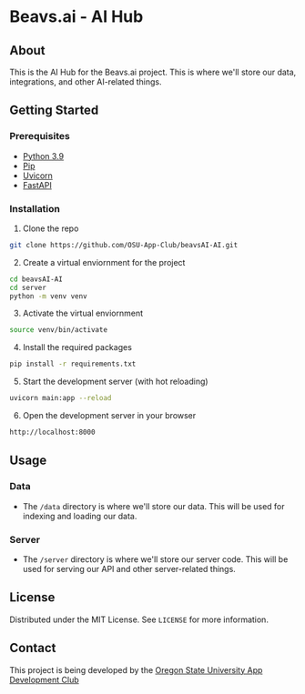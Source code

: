 # Beavs.ai - AI Hub

## About

This is the AI Hub for the Beavs.ai project. This is where we'll store our data, integrations, and other AI-related things.

## Getting Started

### Prerequisites

- [Python 3.9](https://www.python.org/downloads/release/python-390/)
- [Pip](https://pip.pypa.io/en/stable/getting-started/)
- [Uvicorn](https://www.uvicorn.org/)
- [FastAPI](https://fastapi.tiangolo.com/)

### Installation

1. Clone the repo

```sh
git clone https://github.com/OSU-App-Club/beavsAI-AI.git
```

2. Create a virtual enviornment for the project
```sh
cd beavsAI-AI
cd server
python -m venv venv
```

3. Activate the virtual enviornment
```sh
source venv/bin/activate
```

4. Install the required packages
```sh
pip install -r requirements.txt
```

5. Start the development server (with hot reloading)
```sh
uvicorn main:app --reload
```

6. Open the development server in your browser
```sh
http://localhost:8000
```

## Usage

### Data

- The `/data` directory is where we'll store our data. This will be used for indexing and loading our data.

### Server

- The `/server` directory is where we'll store our server code. This will be used for serving our API and other server-related things.

## License

Distributed under the MIT License. See `LICENSE` for more information.

## Contact

This project is being developed by the [Oregon State University App Development Club](https://osuapp.club)